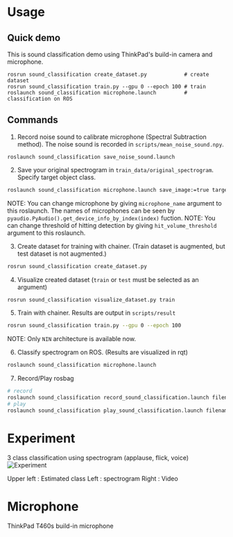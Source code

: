 Usage
=====

## Quick demo
This is sound classification demo using ThinkPad's build-in camera and microphone.
```
rosrun sound_classification create_dataset.py            # create dataset
rosrun sound_classification train.py --gpu 0 --epoch 100 # train
roslaunch sound_classification microphone.launch         # classification on ROS
```

## Commands
1. Record noise sound to calibrate microphone (Spectral Subtraction method). The noise sound is recorded in `scripts/mean_noise_sound.npy`.
```
roslaunch sound_classification save_noise_sound.launch
```

2. Save your original spectrogram in `train_data/original_spectrogram`. Specify target object class.
```bash
roslaunch sound_classification microphone.launch save_image:=true target_class:=(taget object class)
```
NOTE: You can change microphone by giving `microphone_name` argument to this roslaunch. The names of microphones can be seen by `pyaudio.PyAudio().get_device_info_by_index(index)` fuction.
NOTE: You can change threshold of hitting detection by giving `hit_volume_threshold` argument to this roslaunch.

3. Create dataset for training with chainer. (Train dataset is augmented, but test dataset is not augmented.)
```bash
rosrun sound_classification create_dataset.py
```

4. Visualize created dataset (`train` or `test` must be selected as an argument)
```bash
rosrun sound_classification visualize_dataset.py train
```

5. Train with chainer. Results are output in `scripts/result`
```bash
rosrun sound_classification train.py --gpu 0 --epoch 100
```
NOTE: Only `NIN` architecture is available now.

6. Classify spectrogram on ROS. (Results are visualized in rqt)
```bash
roslaunch sound_classification microphone.launch
```

7. Record/Play rosbag
```bash
# record
roslaunch sound_classification record_sound_classification.launch filename:=$HOME/.ros/hoge.bag
# play
roslaunch sound_classification play_sound_classification.launch filename:=$HOME/.ros/hoge.bag
```

Experiment
==========
3 class classification using spectrogram (applause, flick, voice)
![Experiment](https://github.com/708yamaguchi/sound_classification/blob/media/spectrogram_classification_with_thinkpad.gif)


Upper left : Estimated class
Left       : spectrogram
Right      : Video


Microphone
==========
ThinkPad T460s build-in microphone
